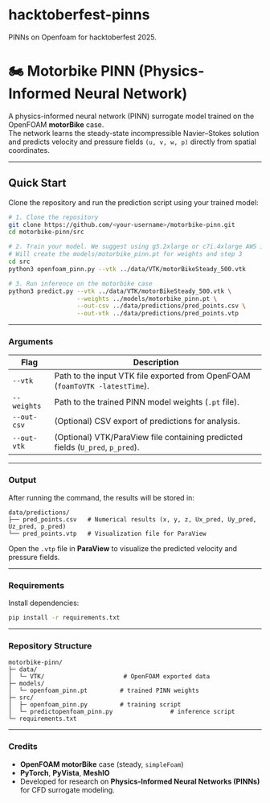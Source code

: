 # hacktoberfest-pinns
PINNs on Openfoam for hacktoberfest 2025. 

# 🏍️ Motorbike PINN (Physics-Informed Neural Network)

A physics-informed neural network (PINN) surrogate model trained on the OpenFOAM **motorBike** case.  
The network learns the steady-state incompressible Navier–Stokes solution and predicts velocity and pressure fields `(u, v, w, p)` directly from spatial coordinates.

---

## Quick Start

Clone the repository and run the prediction script using your trained model:

```bash
# 1. Clone the repository
git clone https://github.com/<your-username>/motorbike-pinn.git
cd motorbike-pinn/src

# 2. Train your model. We suggest using g5.2xlarge or c7i.4xlarge AWS instances
# Will create the models/motorbike_pinn.pt for weights and step 3
cd src
python3 openfoam_pinn.py --vtk ../data/VTK/motorBikeSteady_500.vtk

# 3. Run inference on the motorbike case
python3 predict.py --vtk ../data/VTK/motorBikeSteady_500.vtk \
                   --weights ../models/motorbike_pinn.pt \
                   --out-csv ../data/predictions/pred_points.csv \
                   --out-vtk ../data/predictions/pred_points.vtp
```


---

### Arguments

| Flag | Description |
|------|--------------|
| `--vtk` | Path to the input VTK file exported from OpenFOAM (`foamToVTK -latestTime`). |
| `--weights` | Path to the trained PINN model weights (`.pt` file). |
| `--out-csv` | (Optional) CSV export of predictions for analysis. |
| `--out-vtk` | (Optional) VTK/ParaView file containing predicted fields (`U_pred`, `p_pred`). |

---

### Output

After running the command, the results will be stored in:

```
data/predictions/
├── pred_points.csv   # Numerical results (x, y, z, Ux_pred, Uy_pred, Uz_pred, p_pred)
└── pred_points.vtp   # Visualization file for ParaView
```

Open the `.vtp` file in **ParaView** to visualize the predicted velocity and pressure fields.

---

### Requirements

Install dependencies:

```bash
pip install -r requirements.txt
```

---

### Repository Structure

```
motorbike-pinn/
├─ data/
│  └─ VTK/                      # OpenFOAM exported data
├─ models/
│  └─ openfoam_pinn.pt         # trained PINN weights
├─ src/
│  ├─ openfoam_pinn.py         # training script
│  └─ predictopenfoam_pinn.py                # inference script
└─ requirements.txt
```

---

### Credits

- **OpenFOAM motorBike** case (steady, `simpleFoam`)  
- **PyTorch**, **PyVista**, **MeshIO**  
- Developed for research on **Physics-Informed Neural Networks (PINNs)** for CFD surrogate modeling.

